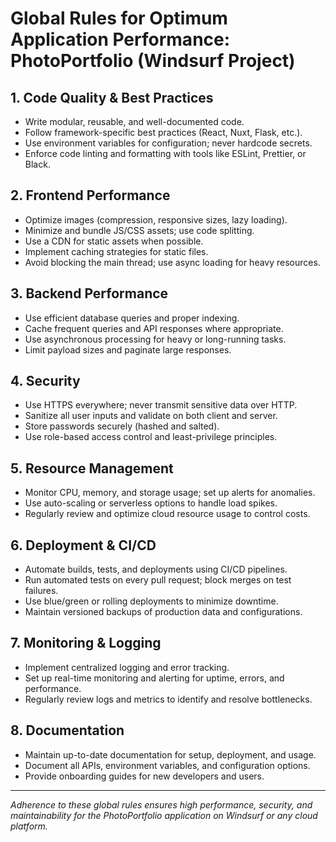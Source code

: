 # Global Rules for Optimum Application Performance: PhotoPortfolio (Windsurf Project)

## 1. Code Quality & Best Practices
- Write modular, reusable, and well-documented code.
- Follow framework-specific best practices (React, Nuxt, Flask, etc.).
- Use environment variables for configuration; never hardcode secrets.
- Enforce code linting and formatting with tools like ESLint, Prettier, or Black.

## 2. Frontend Performance
- Optimize images (compression, responsive sizes, lazy loading).
- Minimize and bundle JS/CSS assets; use code splitting.
- Use a CDN for static assets when possible.
- Implement caching strategies for static files.
- Avoid blocking the main thread; use async loading for heavy resources.

## 3. Backend Performance
- Use efficient database queries and proper indexing.
- Cache frequent queries and API responses where appropriate.
- Use asynchronous processing for heavy or long-running tasks.
- Limit payload sizes and paginate large responses.

## 4. Security
- Use HTTPS everywhere; never transmit sensitive data over HTTP.
- Sanitize all user inputs and validate on both client and server.
- Store passwords securely (hashed and salted).
- Use role-based access control and least-privilege principles.

## 5. Resource Management
- Monitor CPU, memory, and storage usage; set up alerts for anomalies.
- Use auto-scaling or serverless options to handle load spikes.
- Regularly review and optimize cloud resource usage to control costs.

## 6. Deployment & CI/CD
- Automate builds, tests, and deployments using CI/CD pipelines.
- Run automated tests on every pull request; block merges on test failures.
- Use blue/green or rolling deployments to minimize downtime.
- Maintain versioned backups of production data and configurations.

## 7. Monitoring & Logging
- Implement centralized logging and error tracking.
- Set up real-time monitoring and alerting for uptime, errors, and performance.
- Regularly review logs and metrics to identify and resolve bottlenecks.

## 8. Documentation
- Maintain up-to-date documentation for setup, deployment, and usage.
- Document all APIs, environment variables, and configuration options.
- Provide onboarding guides for new developers and users.

---

_Adherence to these global rules ensures high performance, security, and maintainability for the PhotoPortfolio application on Windsurf or any cloud platform._
